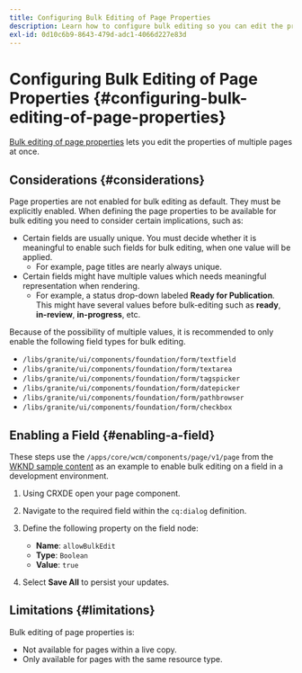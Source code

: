 ```yaml
---
title: Configuring Bulk Editing of Page Properties
description: Learn how to configure bulk editing so you can edit the properties of multiple pages at once.
exl-id: 0d10c6b9-8643-479d-adc1-4066d227e83d
---
```

# Configuring Bulk Editing of Page Properties {#configuring-bulk-editing-of-page-properties}

[Bulk editing of page properties](/help/sites-cloud/authoring/fundamentals/page-properties.md#from-the-sites-console-multiple-pages) lets you edit the properties of multiple pages at once.

## Considerations {#considerations}

Page properties are not enabled for bulk editing as default. They must be explicitly enabled. When defining the page properties to be available for bulk editing you need to consider certain implications, such as:

* Certain fields are usually unique. You must decide whether it is meaningful to enable such fields for bulk editing, when one value will be applied.
  *  For example, page titles are nearly always unique.
* Certain fields might have multiple values which needs meaningful representation when rendering.
  * For example, a status drop-down labeled **Ready for Publication**. This might have several values before bulk-editing such as **ready**, **in-review**, **in-progress**, etc.

Because of the possibility of multiple values, it is recommended to only enable the following field types for bulk editing.

* `/libs/granite/ui/components/foundation/form/textfield`
* `/libs/granite/ui/components/foundation/form/textarea`
* `/libs/granite/ui/components/foundation/form/tagspicker`
* `/libs/granite/ui/components/foundation/form/datepicker`
* `/libs/granite/ui/components/foundation/form/pathbrowser`
* `/libs/granite/ui/components/foundation/form/checkbox`

## Enabling a Field {#enabling-a-field}

These steps use the `/apps/core/wcm/components/page/v1/page` from the [WKND sample content](/help/implementing/developing/introduction/develop-wknd-tutorial.md) as an example to enable bulk editing on a field in a development environment.

1. Using CRXDE open your page component.
1. Navigate to the required field within the `cq:dialog` definition.
1. Define the following property on the field node:

    * **Name**: `allowBulkEdit`
    * **Type**: `Boolean`
    * **Value**: `true`

1. Select **Save All** to persist your updates.

## Limitations {#limitations}

Bulk editing of page properties is:

* Not available for pages within a live copy.
* Only available for pages with the same resource type.
